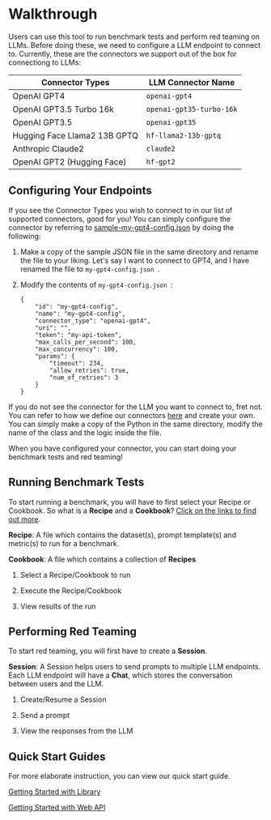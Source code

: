 # Walkthrough

Users can use this tool to run benchmark tests and perform red teaming on LLMs. Before doing these, we need to configure a LLM endpoint to connect to. Currently, these are the connectors we support out of the box for connectiong to LLMs:
    
| Connector Types | LLM Connector Name |
| --- | ----------- |
| OpenAI GPT4 |  `openai-gpt4`|
| OpenAI GPT3.5 Turbo 16k | `openai-gpt35-turbo-16k` |
| OpenAI GPT3.5 |`openai-gpt35` |
| Hugging Face Llama2 13B GPTQ | `hf-llama2-13b-gptq` |
| Anthropic Claude2    | `claude2` |
| OpenAI GPT2 (Hugging Face)    | `hf-gpt2` |

## Configuring Your Endpoints

If you see the Connector Types you wish to connect to in our list of supported connectors, good for you! You can simply configure the connector by referring to [sample-my-gpt4-config.json](#) by doing the following:
    
1. Make a copy of the sample JSON file in the same directory and rename the file to your liking. Let's say I want to connect to GPT4, and I have renamed the file to  ```my-gpt4-config.json ```.

2. Modify the contents of ```my-gpt4-config.json ```:
    ```
    {
        "id": "my-gpt4-config",
        "name": "my-gpt4-config",
        "connector_type": "openai-gpt4", 
        "uri": "", 
        "token": "my-api-token",
        "max_calls_per_second": 100,
        "max_concurrency": 100,
        "params": {
            "timeout": 234,
            "allow_retries": true,
            "num_of_retries": 3
        }
    }
    ```

If you do not see the connector for the LLM you want to connect to, fret not. You can refer to how we define our connectors [here](https://github.com/moonshot-admin/moonshot/tree/new_dev_main/moonshot/data/connectors) and create your own. You can simply make a copy of the Python in the same directory, modify the name of the class and the logic inside the file. 

When you have configured your connector, you can start doing your benchmark tests and red teaming!

## Running Benchmark Tests
To start running a benchmark, you will have to first select your Recipe or Cookbook. So what is a <b>Recipe</b> and a <b>Cookbook</b>? [Click on the links to find out more](/understanding_moonshot/introduction/).

<b>Recipe</b>: A file which contains the dataset(s), prompt template(s) and metric(s) to run for a benchmark. 

<b>Cookbook</b>: A file which contains a collection of <b>Recipes</b>

1. Select a Recipe/Cookbook to run 

2. Execute the Recipe/Cookbook

3. View results of the run


## Performing Red Teaming

To start red teaming, you will first have to create a <b>Session</b>. 

<b>Session</b>: A Session helps users to send prompts to multiple LLM endpoints. Each LLM endpoint will have a <b>Chat</b>, which stores the conversation between users and the LLM. 

1. Create/Resume a Session

2. Send a prompt

3. View the responses from the LLM

## Quick Start Guides
For more elaborate instruction, you can view our quick start guide.

[Getting Started with Library](/getting_started/quick_start_library)

[Getting Started with Web API](/getting_started/quick_start_web_api)
